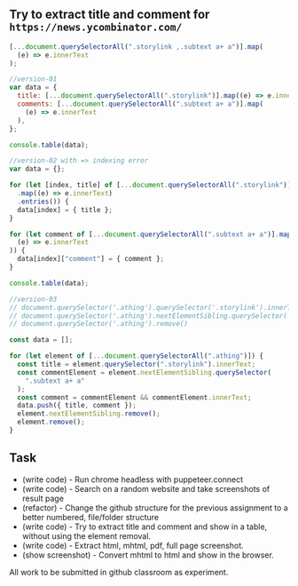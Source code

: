 ## Try to extract title and comment for `https://news.ycombinator.com/`

```js
[...document.querySelectorAll(".storylink ,.subtext a+ a")].map(
  (e) => e.innerText
);

//version-01
var data = {
  title: [...document.querySelectorAll(".storylink")].map((e) => e.innerText),
  comments: [...document.querySelectorAll(".subtext a+ a")].map(
    (e) => e.innerText
  ),
};

console.table(data);

//version-02 with => indexing error
var data = {};

for (let [index, title] of [...document.querySelectorAll(".storylink")]
  .map((e) => e.innerText)
  .entries()) {
  data[index] = { title };
}

for (let comment of [...document.querySelectorAll(".subtext a+ a")].map(
  (e) => e.innerText
)) {
  data[index]["comment"] = { comment };
}

console.table(data);

//version-03
// document.querySelector('.athing').querySelector('.storylink').innerText
// document.querySelector('.athing').nextElementSibling.querySelector('.subtext a+ a').innerText
// document.querySelector('.athing').remove()

const data = [];

for (let element of [...document.querySelectorAll(".athing")]) {
  const title = element.querySelector(".storylink").innerText;
  const commentElement = element.nextElementSibling.querySelector(
    ".subtext a+ a"
  );
  const comment = commentElement && commentElement.innerText;
  data.push({ title, comment });
  element.nextElementSibling.remove();
  element.remove();
}
```

## Task

- (write code) - Run chrome headless with puppeteer.connect
- (write code) - Search on a random website and take screenshots of result page
- (refactor) - Change the github structure for the previous assignment to a better numbered, file/folder structure
- (write code) - Try to extract title and comment and show in a table, without using the element removal.
- (write code) - Extract html, mhtml, pdf, full page screenshot.
- (show screenshot) - Convert mhtml to html and show in the browser.

All work to be submitted in github classroom as experiment.
